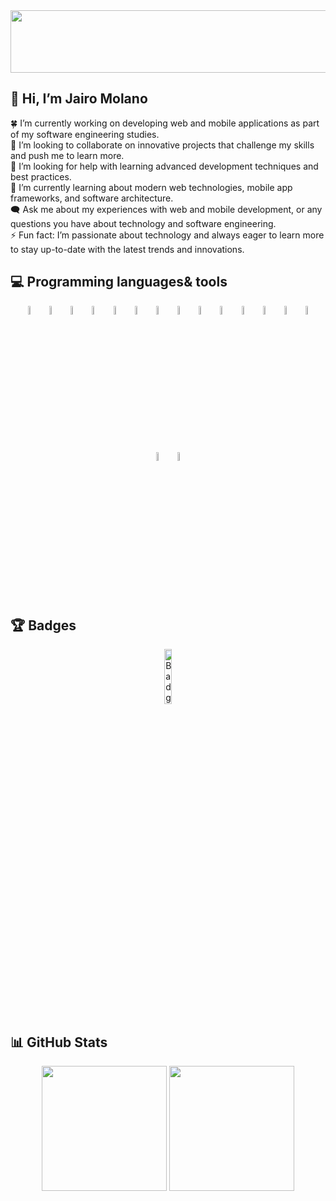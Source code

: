 <img src="https://i.pinimg.com/originals/cf/23/d5/cf23d5c33ff1ad50cf49d02721b4b5e2.gif" style="width:1000px; height: 100px;">

## 💫 Hi, I’m Jairo Molano
🍀 I’m currently working on developing web and mobile applications as part of my software engineering studies.<br>
🤝 I’m looking to collaborate on innovative projects that challenge my skills and push me to learn more.<br>
🤞 I’m looking for help with learning advanced development techniques and best practices.<br>
🌿 I’m currently learning about modern web technologies, mobile app frameworks, and software architecture. <br>
🗨️ Ask me about my experiences with web and mobile development, or any questions you have about technology and software engineering. <br>
⚡ Fun fact: I’m passionate about technology and always eager to learn more to stay up-to-date with the latest trends and innovations.

## 💻 Programming languages ​​& tools 
<div align="center">
  <img src="https://cdn-icons-png.flaticon.com/256/3291/3291670.png" alt="HTML5" style="width:6%;">
  <img src="https://i.ibb.co/Yk38bWw/Icons-css.png" alt="CSS3" style="width:6%;">
  <img src="https://cdn.iconscout.com/icon/free/png-512/free-javascript-2752148-2284965.png?f=webp&w=256" alt="JavaScript" style="width:6%;">
  <img src="https://cdn.iconscout.com/icon/free/png-512/free-oreja-226077.png?f=webp&w=256" alt="Bootstrap" style="width:6%;">
  <img src="https://cdn.iconscout.com/icon/free/png-512/free-angular-2752246-2285063.png?f=webp&w=256" alt="Angular" style="width:6%;">
  <img src="https://i.ibb.co/FYN637W/Icons-node-JS.png" alt="NodeJS" style="width:6%;">
  <img src="https://cdn-icons-png.flaticon.com/256/3291/3291669.png" alt="Java" style="width:6%;">
  <img src="https://cdn.iconscout.com/icon/free/png-512/free-piton-2752092-2284909.png?f=webp&w=256" alt="Python" style="width:6%;">
  <img src="https://i.ibb.co/ZdRpYnL/Icons-postgres.png" alt="Postgres" style="width:6%;">
  <img src="https://i.ibb.co/JRYNNs8/Icons-mysql.png" alt="MySQL" style="width:6%;">
  <img src="https://i.ibb.co/TRJ2CN0/Icons-mongodb.png" alt="MongoDB" style="width:6%;">
  <img src="https://cdn.iconscout.com/icon/free/png-512/free-git-2752184-2285001.png?f=webp&w=256" alt="Git" style="width:6%;">
  <img src="https://cdn-icons-png.flaticon.com/256/3291/3291667.png" alt="Github" style="width:6%;">
  <img src="https://cdn.iconscout.com/icon/free/png-512/free-rebaja-2752127-2284944.png?f=webp&w=256" alt="Markdown" style="width:6%;">
  <img src="https://i.ibb.co/Cvz74d2/Icons-figma.png" alt="Figma" style="width:6%;">
  <img src="https://i.ibb.co/fCZ0mzz/Icons-postman.png" alt="Postman" style="width:6%;">
</div>

## 🏆 Badges
<div align="center">
  <a href="https://www.credly.com/badges/975aa35a-d053-446c-951d-9d645e73cace/public_url">
    <img src="https://images.credly.com/images/024d0122-724d-4c5a-bd83-cfe3c4b7a073/image.png" alt="Badge" style="width:15%;">
  </a>
</div>

## 📊 GitHub Stats
<div align="center"">
  <img src="https://github-readme-stats.vercel.app/api?username=JairoMolano&theme=react&hide_border=false&include_all_commits=false&count_private=false" style="height: 200px;">
  <img src="https://github-readme-stats.vercel.app/api/top-langs/?username=JairoMolano&theme=react&hide_border=false&include_all_commits=false&count_private=false&card_width=450" style="height: 200px;">
</div>
